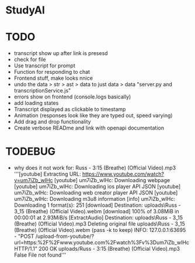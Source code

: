# StudyAI

# TODO 
- transcript show up after link is presesd
- check for file
- Use transcript for prompt
- Function for responding to chat
- Frontend stuff, make looks nnice
- undo the data > str > ast > data to just data > data "server.py and transcriptionService.js"
- errors show on frontend (console.logs basically)
- add loading states
- Transcript displayed as clickable to timestamp
- Animation (responses look like they are typed out, speed varying)
- Add drag and drop functionality
- Create verbose READme and link with openapi documentation

# TODEBUG
- why does it not work for: Russ - 3:15 (Breathe) (Official Video).mp3
'''[youtube] Extracting URL: https://www.youtube.com/watch?v=um7iZb_wIHc 
[youtube] um7iZb_wIHc: Downloading webpage
[youtube] um7iZb_wIHc: Downloading ios player API JSON 
[youtube] um7iZb_wIHc: Downloading web creator player API JSON 
[youtube] um7iZb_wIHc: Downloading m3u8 information 
[info] um7iZb_wIHc: Downloading 1 format(s): 251 
[download] Destination: uploads\Russ - 3_15 (Breathe) (Official Video).webm 
[download] 100% of    3.08MiB in 00:00:01 at 2.93MiB/s
[ExtractAudio] Destination: uploads\Russ - 3_15 (Breathe) (Official Video).mp3 
Deleting original file uploads\Russ - 3_15 (Breathe) (Official Video).webm (pass -k to keep) 
INFO:     127.0.0.1:63695 - "POST /upload-from-youtube/?url=https:%2F%2Fwww.youtube.com%2Fwatch%3Fv%3Dum7iZb_wIHc HTTP/1.1" 200 OK
uploads/Russ - 3:15 (Breathe) (Official Video).mp3
False
File not found'''
